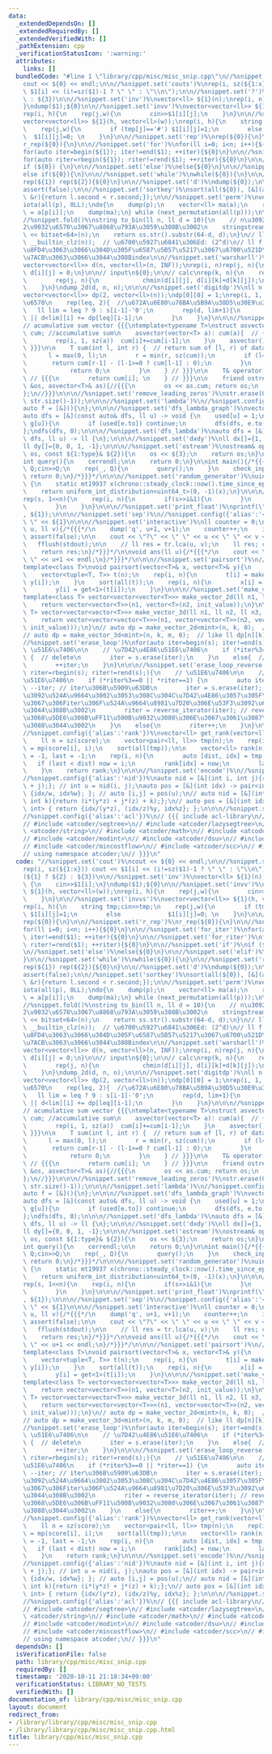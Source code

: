 ```yaml
---
data:
  _extendedDependsOn: []
  _extendedRequiredBy: []
  _extendedVerifiedWith: []
  _pathExtension: cpp
  _verificationStatusIcon: ':warning:'
  attributes:
    links: []
  bundledCode: "#line 1 \"library/cpp/misc/misc_snip.cpp\"\n//%snippet.set('cout')%\n\
    cout << ${0} << endl;\n\n//%snippet.set('couts')%\nrep(i, sz(${1:x})) cout <<\
    \ $1[i] << (i!=sz($1)-1 ? \" \" : \"\\n\");\n\n//%snippet.set('?')%\n(${1} ? ${2}\
    \ : ${3})\n\n//%snippet.set('inv')%\nvector<ll> ${1}(n);\nrep(i, n) {\n    cin>>$1[i];\n\
    }\ndump($1);${0}\n\n//%snippet.set('invv')%\nvector<vector<ll>> ${1}(h, vector<ll>(w));\n\
    rep(i, h){\n    rep(j,w){\n        cin>>$1[i][j];\n    }\n}\n\n//%snippet.set('invvs')%\n\
    vector<vector<ll>> ${1}(h, vector<ll>(w));\nrep(i, h){\n    string tmp;cin>>tmp;\n\
    \    rep(j,w){\n        if (tmp[j]=='#') $1[i][j]=1;\n        else           \
    \  $1[i][j]=0; \n    }\n}\n\n//%snippet.set('rep')%\nrep(${0}){\n}\n\n//%snippet.set('r_rep')%\n\
    r_rep(${0}){\n}\n\n//%snippet.set('for')%\nfor(ll i=0; i<n; i++){${0}\n}\n\n//%snippet.set('for_iter')%\n\
    for(auto iter=begin(${1}); iter!=end($1); ++iter){${0}\n}\n\n//%snippet.set('for_riter')%\n\
    for(auto riter=rbegin(${1}); riter!=rend($1); ++riter){${0}\n}\n\n//%snippet.set('if')%\n\
    if (${0}) {\n}\n\n//%snippet.set('else')%\nelse{${0}\n}\n\n//%snippet.set('elif')%\n\
    else if(${0}){\n}\n\n//%snippet.set('while')%\nwhile(${0}){\n}\n\n//%snippet.set('reprep')%\n\
    rep(${1}) rep(${2}){${0}\n}\n\n//%snippet.set('d')%\ndump(${0});\n\n//%snippet.set('af')%\n\
    assert(false);\n\n//%snippet.set('sortkey')%\nsort(all(${0}), [&](auto &l, auto\
    \ &r){return l.second < r.second;});\n\n//%snippet.set('perm')%\nvector<ll> p(n);\n\
    iota(all(p), 0LL);\ndo{\n    dump(p);\n    vector<ll> ma(a);\n    rep(i, n) ma[i]\
    \ = a[p[i]];\n    dump(ma);\n} while (next_permutation(all(p)));\n\n//%snippet.set('to_bin')%\n\
    //%snippet.fold()%\nstring to_bin(ll n, ll d = 10){\n    // n\u3092d\u6841\u306E\
    2\u9032\u6570\u3067\u8868\u793A\u3059\u308B\u3002\n    stringstream ss;\n    ss\
    \ << bitset<64>(n);\n    return ss.str().substr(64-d, d);\n}\n// ll d = (32 -\
    \ __builtin_clz(n));  // \u6700\u5927\u6841\u306Ed: (2^d)\n// ll f = N - d; to_bin()\u3067\
    \u8FD4\u3063\u3066\u304D\u305F\u6587\u5B57\u5217\u3067\u6700\u521D\u306B1\u304C\
    \u7ACB\u3063\u3066\u3044\u308Bindex\n\n//%snippet.set('warsharll')%\n// init\n\
    vector<vector<ll>> d(n, vector<ll>(n, INF));\nrep(i, n)rep(j, n){\n    if (i==j)\
    \ d[i][j] = 0;\n}\n\n// input\n${0};\n\n// calc\nrep(k, n){\n    rep(i, n){\n\
    \        rep(j, n){\n            chmin(d[i][j], d[i][k]+d[k][j]);\n        }\n\
    \    }\n}\ndump_2d(d, n, n);\n\n\n//%snippet.set('digitdp')%\nll n = sz(s);\n\
    vector<vector<ll>> dp(2, vector<ll>(n));\ndp[0][0] = 1;\nrep(i, 1, n+1){  //\u6841\
    \u6570\n    rep(leq, 2){  //\u672A\u6E80\u78BA\u5B9A\u30D5\u30E9\u30B0\n     \
    \   ll lim = leq ? 9 : s[i-1]-'0';\n        rep(d, lim+1){\n            dp[leq\
    \ || d<lim][i] += dp[leq][i-1];\n        }\n    }\n}\n\n\n//%snippet.set('asv')%\n\
    // acumulative sum vector {{{\ntemplate<typename T>\nstruct asvector {\n    vector<T>\
    \ cum; //accumulative sum\n    asvector(vector<T> a): cum(a){  // {{{  // constructor\n\
    \        rep(i, 1, sz(a))  cum[i]+=cum[i-1];\n    }\n    asvector(){};\n    //\
    \ }}}\n\n    T sum(int l, int r) {  // return sum of [l, r) of data.  {{{\n  \
    \      l = max(0, l);\n        r = min(r, sz(cum));\n        if (l<r){\n     \
    \       return cum[r-1] - (l-1>=0 ? cum[l-1] : 0);\n        }\n        else{\n\
    \            return 0;\n        }\n    } // }}}\n\n    T& operator[](int i) {\
    \ // {{{\n        return cum[i]; \n    } // }}}\n\n    friend ostream& operator<<(ostream\
    \ &os, asvector<T>& as){//{{{\n        os << as.cum; return os;\n    } //}}}\n\
    };\n//}}}\n\n\n//%snippet.set('remove_leading_zeros')%\nstr.erase(0, min(str.find_first_not_of('0'),\
    \ str.size()-1));\n\n\n//%snippet.set('lambda')%\n//%snippet.config({'alias':'f'})%\n\
    auto f = [&](){\n};\n\n\n//%snippet.set('dfs_lambda_graph')%\nvector<ll> used(n);\n\
    auto dfs = [&](const auto& dfs, ll u) -> void {\n    used[u] = 1;\n    each(e,\
    \ g[u]){\n        if (used[e.to]) continue;\n        dfs(dfs, e.to);\n    }\n\
    };\ndfs(dfs, 0);\n\n\n//%snippet.set('dfs_lambda')%\nauto dfs = [&](const auto&\
    \ dfs, ll u) -> ll {\n};\n\n\n//%snippet.set('dxdy')%\nll dx[]={1, -1, 0, 0};\n\
    ll dy[]={0, 0, 1, -1};\n\n\n//%snippet.set('ostream')%\nostream& operator<<(ostream&\
    \ os, const ${1:type}& ${2}){\n    os << ${3};\n    return os;\n}\n\n//%snippet.set('query')%\n\
    int query(){\n    cerrendl;\n\n    return 0;\n}\n\nint main(){/*{{{*/\n    ll\
    \ Q;cin>>Q;\n    rep(_, Q){\n        query();\n    }\n    check_input();\n   \
    \ return 0;\n}/*}}}*/\n\n\n//%snippet.set('random_generator')%\nuint64_t rng()\
    \ {\n    static mt19937 x(chrono::steady_clock::now().time_since_epoch().count());\n\
    \    return uniform_int_distribution<uint64_t>(0, -1)(x);\n}\n\n\n//%snippet.set('bitall')%\n\
    rep(s, 1<<n){\n    rep(i, n){\n        if(s>>i&1){\n        }\n        else{\n\
    \        }\n    }\n}\n\n\n//%snippet.set('print_float')%\nprintf(\"%.12f\\n\"\
    , ${1});\n\n\n//%snippet.set('sep')%\n//%snippet.config({'alias':'<<'})%\n<< \"\
    \ \" << ${1}\n\n\n//%snippet.set('interactive')%\nll counter = 0;\nll query(ll\
    \ u, ll v){/*{{{*/\n    dump('q', u+1, v+1);\n    counter++;\n    if (counter>n/2)\
    \ assert(false);\n\n    cout << \"?\" << \" \" << u << \" \" << v << endl;\n \
    \   fflush(stdout);\n\n    // ll res = tr.lca(u, v);\n    ll res; cin>>res;\n\n\
    \    return res;\n}/*}}}*/\n\nvoid ans(ll u){/*{{{*/\n    cout << \"!\" << \"\
    \ \" << u+1 << endl;\n}/*}}}*/\n\n\n//%snippet.set('pairsort')%\n//%snippet.fold()%\n\
    template<class T>\nvoid pairsort(vector<T>& x, vector<T>& y){\n    ll n = sz(x);\n\
    \    vector<tuple<T, T>> t(n);\n    rep(i, n){\n        t[i] = make_tuple(x[i],\
    \ y[i]);\n    }\n    sort(all(t));\n    rep(i, n){\n        x[i] = get<0>(t[i]);\n\
    \        y[i] = get<1>(t[i]);\n    }\n}\n\n\n//%snippet.set('make_vector')%\n\
    template<class T> vector<vector<vector<T>>> make_vector_2d(ll n1, ll n2, T init_value){\n\
    \    return vector<vector<T>>(n1, vector<T>(n2, init_value));\n}\n\n\ntemplate<class\
    \ T> vector<vector<vector<T>>> make_vector_3d(ll n1, ll n2, ll n3, T init_value){\n\
    \    return vector<vector<vector<T>>>(n1, vector<vector<T>>(n2, vector<T>(n3,\
    \ init_value)));\n}\n// auto dp = make_vector_2d<mint>(n, k, 0);  // like ll dp[n][k];\n\
    // auto dp = make_vector_3d<mint>(n, k, m, 0);  // like ll dp[n][k][m];\n\n\n\
    //%snippet.set('erase_loop')%\nfor(auto iter=begin(s); iter!=end(s);){\n    //\
    \ \u51E6\u7406\n\n    // \u7D42\u4E86\u51E6\u7406\n    if (*iter%3==0 || *iter==1)\
    \ {  // delete\n        iter = s.erase(iter);\n    }\n    else{  // non-delete\n\
    \        ++iter;\n    }\n}\n\n\n//%snippet.set('erase_loop_reverse')%\nfor(auto\
    \ riter=rbegin(s); riter!=rend(s);){\n    // \u51E6\u7406\n\n    // \u7D42\u4E86\
    \u51E6\u7406\n    if (*riter%3==0 || *riter==1) {\n        auto iter = riter.base();\
    \ --iter; // iter\u306B\u5909\u63DB\n        iter = s.erase(iter); // \u8981\u7D20\
    \u3092\u524A\u9664\u3002\u3053\u308C\u304C\u7D42\u4E86\u3057\u305F\u6642\u70B9\
    \u3067\u306Fiter\u306F\u524A\u9664\u8981\u7D20\u306E\u53F3\u3092\u6307\u3057\u3066\
    \u3044\u308B\u3002\n        riter = reverse_iterator(iter); // reverse\u3059\u308B\
    \u3068\u5DE6\u306B\uFF11\u500B\u9032\u3080\u306E\u3067\u3061\u3087\u3046\u3069\
    \u3088\u3044\u3002\n    }\n    else{\n        riter++;\n    }\n}\n\n\n//%snippet.set('get_rank')%\n\
    //%snippet.config({'alias':'rank'})%\nvector<ll> get_rank(vector<ll>& score){\n\
    \    ll n = sz(score);\n    vector<pair<ll, ll>> tmp(n);\n    rep(i, n) tmp[i]\
    \ = mp(score[i], i);\n    sort(all(tmp));\n\n    vector<ll> rank(n);\n    ll now\
    \ = -1, last = -1;\n    rep(i, n){\n        auto [dist, idx] = tmp[i];\n     \
    \   if (last < dist) now = i;\n        rank[idx] = now;\n        last = dist;\n\
    \    }\n    return rank;\n}\n\n\n//%snippet.set('encode')%\n//%snippet.config({'alias':'id'})%\n\
    //%snippet.config({'alias':'nid'})%\nauto nid = [&](int i, int j){return (i*w\
    \ + j);}; // int u = nid(i, j);\nauto pos = [&](int idx) -> pair<int, int> { return\
    \ {idx/w, idx%w}; }; // auto [i,j] = pos(u);\n// auto nid = [&](int i, int j,\
    \ int k){return (i*(y*z) + j*(z) + k);};\n// auto pos = [&](int idx) -> pair<int,\
    \ int> { return {idx/(y*z), (idx/z)%y, idx%z}; };\n\n\n//%snippet.set('atcoder')%\n\
    //%snippet.config({'alias':'acl'})%\n// {{{ include acl-library\n// #include <atcoder/fenwicktree>\n\
    // #include <atcoder/segtree>\n// #include <atcoder/lazysegtree>\n// #include\
    \ <atcoder/string>\n// #include <atcoder/math>\n// #include <atcoder/convolution>\n\
    // #include <atcoder/modint>\n// #include <atcoder/dsu>\n// #include <atcoder/maxflow>\n\
    // #include <atcoder/mincostflow>\n// #include <atcoder/scc>\n// #include <atcoder/twosat>\n\
    // using namespace atcoder;\n// }}}\n"
  code: "//%snippet.set('cout')%\ncout << ${0} << endl;\n\n//%snippet.set('couts')%\n\
    rep(i, sz(${1:x})) cout << $1[i] << (i!=sz($1)-1 ? \" \" : \"\\n\");\n\n//%snippet.set('?')%\n\
    (${1} ? ${2} : ${3})\n\n//%snippet.set('inv')%\nvector<ll> ${1}(n);\nrep(i, n)\
    \ {\n    cin>>$1[i];\n}\ndump($1);${0}\n\n//%snippet.set('invv')%\nvector<vector<ll>>\
    \ ${1}(h, vector<ll>(w));\nrep(i, h){\n    rep(j,w){\n        cin>>$1[i][j];\n\
    \    }\n}\n\n//%snippet.set('invvs')%\nvector<vector<ll>> ${1}(h, vector<ll>(w));\n\
    rep(i, h){\n    string tmp;cin>>tmp;\n    rep(j,w){\n        if (tmp[j]=='#')\
    \ $1[i][j]=1;\n        else             $1[i][j]=0; \n    }\n}\n\n//%snippet.set('rep')%\n\
    rep(${0}){\n}\n\n//%snippet.set('r_rep')%\nr_rep(${0}){\n}\n\n//%snippet.set('for')%\n\
    for(ll i=0; i<n; i++){${0}\n}\n\n//%snippet.set('for_iter')%\nfor(auto iter=begin(${1});\
    \ iter!=end($1); ++iter){${0}\n}\n\n//%snippet.set('for_riter')%\nfor(auto riter=rbegin(${1});\
    \ riter!=rend($1); ++riter){${0}\n}\n\n//%snippet.set('if')%\nif (${0}) {\n}\n\
    \n//%snippet.set('else')%\nelse{${0}\n}\n\n//%snippet.set('elif')%\nelse if(${0}){\n\
    }\n\n//%snippet.set('while')%\nwhile(${0}){\n}\n\n//%snippet.set('reprep')%\n\
    rep(${1}) rep(${2}){${0}\n}\n\n//%snippet.set('d')%\ndump(${0});\n\n//%snippet.set('af')%\n\
    assert(false);\n\n//%snippet.set('sortkey')%\nsort(all(${0}), [&](auto &l, auto\
    \ &r){return l.second < r.second;});\n\n//%snippet.set('perm')%\nvector<ll> p(n);\n\
    iota(all(p), 0LL);\ndo{\n    dump(p);\n    vector<ll> ma(a);\n    rep(i, n) ma[i]\
    \ = a[p[i]];\n    dump(ma);\n} while (next_permutation(all(p)));\n\n//%snippet.set('to_bin')%\n\
    //%snippet.fold()%\nstring to_bin(ll n, ll d = 10){\n    // n\u3092d\u6841\u306E\
    2\u9032\u6570\u3067\u8868\u793A\u3059\u308B\u3002\n    stringstream ss;\n    ss\
    \ << bitset<64>(n);\n    return ss.str().substr(64-d, d);\n}\n// ll d = (32 -\
    \ __builtin_clz(n));  // \u6700\u5927\u6841\u306Ed: (2^d)\n// ll f = N - d; to_bin()\u3067\
    \u8FD4\u3063\u3066\u304D\u305F\u6587\u5B57\u5217\u3067\u6700\u521D\u306B1\u304C\
    \u7ACB\u3063\u3066\u3044\u308Bindex\n\n//%snippet.set('warsharll')%\n// init\n\
    vector<vector<ll>> d(n, vector<ll>(n, INF));\nrep(i, n)rep(j, n){\n    if (i==j)\
    \ d[i][j] = 0;\n}\n\n// input\n${0};\n\n// calc\nrep(k, n){\n    rep(i, n){\n\
    \        rep(j, n){\n            chmin(d[i][j], d[i][k]+d[k][j]);\n        }\n\
    \    }\n}\ndump_2d(d, n, n);\n\n\n//%snippet.set('digitdp')%\nll n = sz(s);\n\
    vector<vector<ll>> dp(2, vector<ll>(n));\ndp[0][0] = 1;\nrep(i, 1, n+1){  //\u6841\
    \u6570\n    rep(leq, 2){  //\u672A\u6E80\u78BA\u5B9A\u30D5\u30E9\u30B0\n     \
    \   ll lim = leq ? 9 : s[i-1]-'0';\n        rep(d, lim+1){\n            dp[leq\
    \ || d<lim][i] += dp[leq][i-1];\n        }\n    }\n}\n\n\n//%snippet.set('asv')%\n\
    // acumulative sum vector {{{\ntemplate<typename T>\nstruct asvector {\n    vector<T>\
    \ cum; //accumulative sum\n    asvector(vector<T> a): cum(a){  // {{{  // constructor\n\
    \        rep(i, 1, sz(a))  cum[i]+=cum[i-1];\n    }\n    asvector(){};\n    //\
    \ }}}\n\n    T sum(int l, int r) {  // return sum of [l, r) of data.  {{{\n  \
    \      l = max(0, l);\n        r = min(r, sz(cum));\n        if (l<r){\n     \
    \       return cum[r-1] - (l-1>=0 ? cum[l-1] : 0);\n        }\n        else{\n\
    \            return 0;\n        }\n    } // }}}\n\n    T& operator[](int i) {\
    \ // {{{\n        return cum[i]; \n    } // }}}\n\n    friend ostream& operator<<(ostream\
    \ &os, asvector<T>& as){//{{{\n        os << as.cum; return os;\n    } //}}}\n\
    };\n//}}}\n\n\n//%snippet.set('remove_leading_zeros')%\nstr.erase(0, min(str.find_first_not_of('0'),\
    \ str.size()-1));\n\n\n//%snippet.set('lambda')%\n//%snippet.config({'alias':'f'})%\n\
    auto f = [&](){\n};\n\n\n//%snippet.set('dfs_lambda_graph')%\nvector<ll> used(n);\n\
    auto dfs = [&](const auto& dfs, ll u) -> void {\n    used[u] = 1;\n    each(e,\
    \ g[u]){\n        if (used[e.to]) continue;\n        dfs(dfs, e.to);\n    }\n\
    };\ndfs(dfs, 0);\n\n\n//%snippet.set('dfs_lambda')%\nauto dfs = [&](const auto&\
    \ dfs, ll u) -> ll {\n};\n\n\n//%snippet.set('dxdy')%\nll dx[]={1, -1, 0, 0};\n\
    ll dy[]={0, 0, 1, -1};\n\n\n//%snippet.set('ostream')%\nostream& operator<<(ostream&\
    \ os, const ${1:type}& ${2}){\n    os << ${3};\n    return os;\n}\n\n//%snippet.set('query')%\n\
    int query(){\n    cerrendl;\n\n    return 0;\n}\n\nint main(){/*{{{*/\n    ll\
    \ Q;cin>>Q;\n    rep(_, Q){\n        query();\n    }\n    check_input();\n   \
    \ return 0;\n}/*}}}*/\n\n\n//%snippet.set('random_generator')%\nuint64_t rng()\
    \ {\n    static mt19937 x(chrono::steady_clock::now().time_since_epoch().count());\n\
    \    return uniform_int_distribution<uint64_t>(0, -1)(x);\n}\n\n\n//%snippet.set('bitall')%\n\
    rep(s, 1<<n){\n    rep(i, n){\n        if(s>>i&1){\n        }\n        else{\n\
    \        }\n    }\n}\n\n\n//%snippet.set('print_float')%\nprintf(\"%.12f\\n\"\
    , ${1});\n\n\n//%snippet.set('sep')%\n//%snippet.config({'alias':'<<'})%\n<< \"\
    \ \" << ${1}\n\n\n//%snippet.set('interactive')%\nll counter = 0;\nll query(ll\
    \ u, ll v){/*{{{*/\n    dump('q', u+1, v+1);\n    counter++;\n    if (counter>n/2)\
    \ assert(false);\n\n    cout << \"?\" << \" \" << u << \" \" << v << endl;\n \
    \   fflush(stdout);\n\n    // ll res = tr.lca(u, v);\n    ll res; cin>>res;\n\n\
    \    return res;\n}/*}}}*/\n\nvoid ans(ll u){/*{{{*/\n    cout << \"!\" << \"\
    \ \" << u+1 << endl;\n}/*}}}*/\n\n\n//%snippet.set('pairsort')%\n//%snippet.fold()%\n\
    template<class T>\nvoid pairsort(vector<T>& x, vector<T>& y){\n    ll n = sz(x);\n\
    \    vector<tuple<T, T>> t(n);\n    rep(i, n){\n        t[i] = make_tuple(x[i],\
    \ y[i]);\n    }\n    sort(all(t));\n    rep(i, n){\n        x[i] = get<0>(t[i]);\n\
    \        y[i] = get<1>(t[i]);\n    }\n}\n\n\n//%snippet.set('make_vector')%\n\
    template<class T> vector<vector<vector<T>>> make_vector_2d(ll n1, ll n2, T init_value){\n\
    \    return vector<vector<T>>(n1, vector<T>(n2, init_value));\n}\n\n\ntemplate<class\
    \ T> vector<vector<vector<T>>> make_vector_3d(ll n1, ll n2, ll n3, T init_value){\n\
    \    return vector<vector<vector<T>>>(n1, vector<vector<T>>(n2, vector<T>(n3,\
    \ init_value)));\n}\n// auto dp = make_vector_2d<mint>(n, k, 0);  // like ll dp[n][k];\n\
    // auto dp = make_vector_3d<mint>(n, k, m, 0);  // like ll dp[n][k][m];\n\n\n\
    //%snippet.set('erase_loop')%\nfor(auto iter=begin(s); iter!=end(s);){\n    //\
    \ \u51E6\u7406\n\n    // \u7D42\u4E86\u51E6\u7406\n    if (*iter%3==0 || *iter==1)\
    \ {  // delete\n        iter = s.erase(iter);\n    }\n    else{  // non-delete\n\
    \        ++iter;\n    }\n}\n\n\n//%snippet.set('erase_loop_reverse')%\nfor(auto\
    \ riter=rbegin(s); riter!=rend(s);){\n    // \u51E6\u7406\n\n    // \u7D42\u4E86\
    \u51E6\u7406\n    if (*riter%3==0 || *riter==1) {\n        auto iter = riter.base();\
    \ --iter; // iter\u306B\u5909\u63DB\n        iter = s.erase(iter); // \u8981\u7D20\
    \u3092\u524A\u9664\u3002\u3053\u308C\u304C\u7D42\u4E86\u3057\u305F\u6642\u70B9\
    \u3067\u306Fiter\u306F\u524A\u9664\u8981\u7D20\u306E\u53F3\u3092\u6307\u3057\u3066\
    \u3044\u308B\u3002\n        riter = reverse_iterator(iter); // reverse\u3059\u308B\
    \u3068\u5DE6\u306B\uFF11\u500B\u9032\u3080\u306E\u3067\u3061\u3087\u3046\u3069\
    \u3088\u3044\u3002\n    }\n    else{\n        riter++;\n    }\n}\n\n\n//%snippet.set('get_rank')%\n\
    //%snippet.config({'alias':'rank'})%\nvector<ll> get_rank(vector<ll>& score){\n\
    \    ll n = sz(score);\n    vector<pair<ll, ll>> tmp(n);\n    rep(i, n) tmp[i]\
    \ = mp(score[i], i);\n    sort(all(tmp));\n\n    vector<ll> rank(n);\n    ll now\
    \ = -1, last = -1;\n    rep(i, n){\n        auto [dist, idx] = tmp[i];\n     \
    \   if (last < dist) now = i;\n        rank[idx] = now;\n        last = dist;\n\
    \    }\n    return rank;\n}\n\n\n//%snippet.set('encode')%\n//%snippet.config({'alias':'id'})%\n\
    //%snippet.config({'alias':'nid'})%\nauto nid = [&](int i, int j){return (i*w\
    \ + j);}; // int u = nid(i, j);\nauto pos = [&](int idx) -> pair<int, int> { return\
    \ {idx/w, idx%w}; }; // auto [i,j] = pos(u);\n// auto nid = [&](int i, int j,\
    \ int k){return (i*(y*z) + j*(z) + k);};\n// auto pos = [&](int idx) -> pair<int,\
    \ int> { return {idx/(y*z), (idx/z)%y, idx%z}; };\n\n\n//%snippet.set('atcoder')%\n\
    //%snippet.config({'alias':'acl'})%\n// {{{ include acl-library\n// #include <atcoder/fenwicktree>\n\
    // #include <atcoder/segtree>\n// #include <atcoder/lazysegtree>\n// #include\
    \ <atcoder/string>\n// #include <atcoder/math>\n// #include <atcoder/convolution>\n\
    // #include <atcoder/modint>\n// #include <atcoder/dsu>\n// #include <atcoder/maxflow>\n\
    // #include <atcoder/mincostflow>\n// #include <atcoder/scc>\n// #include <atcoder/twosat>\n\
    // using namespace atcoder;\n// }}}\n"
  dependsOn: []
  isVerificationFile: false
  path: library/cpp/misc/misc_snip.cpp
  requiredBy: []
  timestamp: '2020-10-11 21:18:34+09:00'
  verificationStatus: LIBRARY_NO_TESTS
  verifiedWith: []
documentation_of: library/cpp/misc/misc_snip.cpp
layout: document
redirect_from:
- /library/library/cpp/misc/misc_snip.cpp
- /library/library/cpp/misc/misc_snip.cpp.html
title: library/cpp/misc/misc_snip.cpp
---
```

